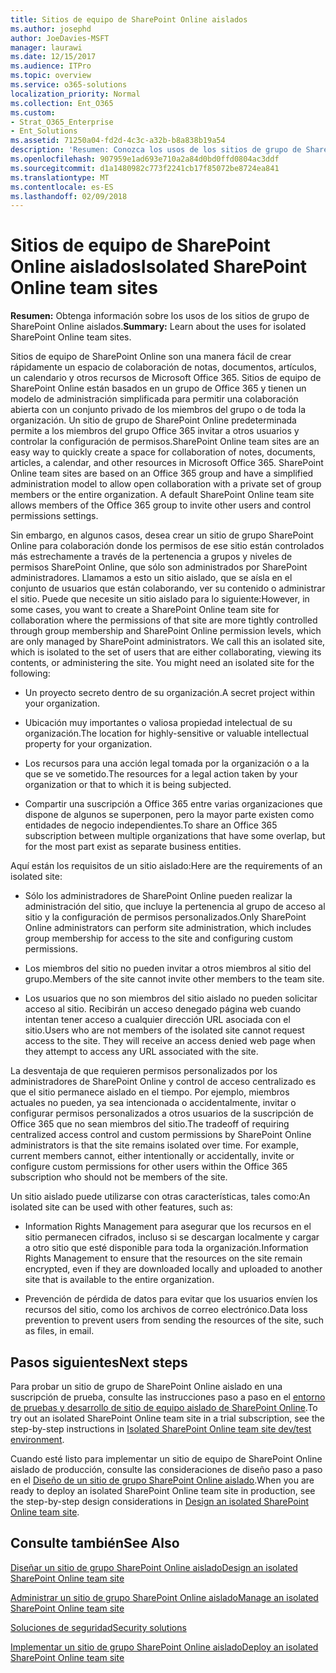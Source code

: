 ```yaml
---
title: Sitios de equipo de SharePoint Online aislados
ms.author: josephd
author: JoeDavies-MSFT
manager: laurawi
ms.date: 12/15/2017
ms.audience: ITPro
ms.topic: overview
ms.service: o365-solutions
localization_priority: Normal
ms.collection: Ent_O365
ms.custom:
- Strat_O365_Enterprise
- Ent_Solutions
ms.assetid: 71250a04-fd2d-4c3c-a32b-b8a838b19a54
description: 'Resumen: Conozca los usos de los sitios de grupo de SharePoint Online aislados.'
ms.openlocfilehash: 907959e1ad693e710a2a84d0bd0ffd0804ac3ddf
ms.sourcegitcommit: d1a1480982c773f2241cb17f85072be8724ea841
ms.translationtype: MT
ms.contentlocale: es-ES
ms.lasthandoff: 02/09/2018
---
```

# <a name="isolated-sharepoint-online-team-sites"></a><span data-ttu-id="a94ea-103">Sitios de equipo de SharePoint Online aislados</span><span class="sxs-lookup"><span data-stu-id="a94ea-103">Isolated SharePoint Online team sites</span></span>

 <span data-ttu-id="a94ea-104">**Resumen:** Obtenga información sobre los usos de los sitios de grupo de SharePoint Online aislados.</span><span class="sxs-lookup"><span data-stu-id="a94ea-104">**Summary:** Learn about the uses for isolated SharePoint Online team sites.</span></span>
  
<span data-ttu-id="a94ea-p101">Sitios de equipo de SharePoint Online son una manera fácil de crear rápidamente un espacio de colaboración de notas, documentos, artículos, un calendario y otros recursos de Microsoft Office 365. Sitios de equipo de SharePoint Online están basados en un grupo de Office 365 y tienen un modelo de administración simplificada para permitir una colaboración abierta con un conjunto privado de los miembros del grupo o de toda la organización. Un sitio de grupo de SharePoint Online predeterminada permite a los miembros del grupo Office 365 invitar a otros usuarios y controlar la configuración de permisos.</span><span class="sxs-lookup"><span data-stu-id="a94ea-p101">SharePoint Online team sites are an easy way to quickly create a space for collaboration of notes, documents, articles, a calendar, and other resources in Microsoft Office 365. SharePoint Online team sites are based on an Office 365 group and have a simplified administration model to allow open collaboration with a private set of group members or the entire organization. A default SharePoint Online team site allows members of the Office 365 group to invite other users and control permissions settings.</span></span>
  
<span data-ttu-id="a94ea-p102">Sin embargo, en algunos casos, desea crear un sitio de grupo SharePoint Online para colaboración donde los permisos de ese sitio están controlados más estrechamente a través de la pertenencia a grupos y niveles de permisos SharePoint Online, que sólo son administrados por SharePoint administradores. Llamamos a esto un sitio aislado, que se aísla en el conjunto de usuarios que están colaborando, ver su contenido o administrar el sitio. Puede que necesite un sitio aislado para lo siguiente:</span><span class="sxs-lookup"><span data-stu-id="a94ea-p102">However, in some cases, you want to create a SharePoint Online team site for collaboration where the permissions of that site are more tightly controlled through group membership and SharePoint Online permission levels, which are only managed by SharePoint administrators. We call this an isolated site, which is isolated to the set of users that are either collaborating, viewing its contents, or administering the site. You might need an isolated site for the following:</span></span>
  
- <span data-ttu-id="a94ea-111">Un proyecto secreto dentro de su organización.</span><span class="sxs-lookup"><span data-stu-id="a94ea-111">A secret project within your organization.</span></span>
    
- <span data-ttu-id="a94ea-112">Ubicación muy importantes o valiosa propiedad intelectual de su organización.</span><span class="sxs-lookup"><span data-stu-id="a94ea-112">The location for highly-sensitive or valuable intellectual property for your organization.</span></span>
    
- <span data-ttu-id="a94ea-113">Los recursos para una acción legal tomada por la organización o a la que se ve sometido.</span><span class="sxs-lookup"><span data-stu-id="a94ea-113">The resources for a legal action taken by your organization or that to which it is being subjected.</span></span>
    
- <span data-ttu-id="a94ea-114">Compartir una suscripción a Office 365 entre varias organizaciones que dispone de algunos se superponen, pero la mayor parte existen como entidades de negocio independientes.</span><span class="sxs-lookup"><span data-stu-id="a94ea-114">To share an Office 365 subscription between multiple organizations that have some overlap, but for the most part exist as separate business entities.</span></span>
    
<span data-ttu-id="a94ea-115">Aquí están los requisitos de un sitio aislado:</span><span class="sxs-lookup"><span data-stu-id="a94ea-115">Here are the requirements of an isolated site:</span></span>
  
- <span data-ttu-id="a94ea-116">Sólo los administradores de SharePoint Online pueden realizar la administración del sitio, que incluye la pertenencia al grupo de acceso al sitio y la configuración de permisos personalizados.</span><span class="sxs-lookup"><span data-stu-id="a94ea-116">Only SharePoint Online administrators can perform site administration, which includes group membership for access to the site and configuring custom permissions.</span></span>
    
- <span data-ttu-id="a94ea-117">Los miembros del sitio no pueden invitar a otros miembros al sitio del grupo.</span><span class="sxs-lookup"><span data-stu-id="a94ea-117">Members of the site cannot invite other members to the team site.</span></span>
    
- <span data-ttu-id="a94ea-p103">Los usuarios que no son miembros del sitio aislado no pueden solicitar acceso al sitio. Recibirán un acceso denegado página web cuando intentan tener acceso a cualquier dirección URL asociada con el sitio.</span><span class="sxs-lookup"><span data-stu-id="a94ea-p103">Users who are not members of the isolated site cannot request access to the site. They will receive an access denied web page when they attempt to access any URL associated with the site.</span></span>
    
<span data-ttu-id="a94ea-p104">La desventaja de que requieren permisos personalizados por los administradores de SharePoint Online y control de acceso centralizado es que el sitio permanece aislado en el tiempo. Por ejemplo, miembros actuales no pueden, ya sea intencionada o accidentalmente, invitar o configurar permisos personalizados a otros usuarios de la suscripción de Office 365 que no sean miembros del sitio.</span><span class="sxs-lookup"><span data-stu-id="a94ea-p104">The tradeoff of requiring centralized access control and custom permissions by SharePoint Online administrators is that the site remains isolated over time. For example, current members cannot, either intentionally or accidentally, invite or configure custom permissions for other users within the Office 365 subscription who should not be members of the site.</span></span>
  
<span data-ttu-id="a94ea-122">Un sitio aislado puede utilizarse con otras características, tales como:</span><span class="sxs-lookup"><span data-stu-id="a94ea-122">An isolated site can be used with other features, such as:</span></span>
  
- <span data-ttu-id="a94ea-123">Information Rights Management para asegurar que los recursos en el sitio permanecen cifrados, incluso si se descargan localmente y cargar a otro sitio que esté disponible para toda la organización.</span><span class="sxs-lookup"><span data-stu-id="a94ea-123">Information Rights Management to ensure that the resources on the site remain encrypted, even if they are downloaded locally and uploaded to another site that is available to the entire organization.</span></span>
    
- <span data-ttu-id="a94ea-124">Prevención de pérdida de datos para evitar que los usuarios envíen los recursos del sitio, como los archivos de correo electrónico.</span><span class="sxs-lookup"><span data-stu-id="a94ea-124">Data loss prevention to prevent users from sending the resources of the site, such as files, in email.</span></span>
    
## <a name="next-steps"></a><span data-ttu-id="a94ea-125">Pasos siguientes</span><span class="sxs-lookup"><span data-stu-id="a94ea-125">Next steps</span></span>

<span data-ttu-id="a94ea-126">Para probar un sitio de grupo de SharePoint Online aislado en una suscripción de prueba, consulte las instrucciones paso a paso en el [entorno de pruebas y desarrollo de sitio de equipo aislado de SharePoint Online](isolated-sharepoint-online-team-site-dev-test-environment.md).</span><span class="sxs-lookup"><span data-stu-id="a94ea-126">To try out an isolated SharePoint Online team site in a trial subscription, see the step-by-step instructions in [Isolated SharePoint Online team site dev/test environment](isolated-sharepoint-online-team-site-dev-test-environment.md).</span></span>
  
<span data-ttu-id="a94ea-127">Cuando esté listo para implementar un sitio de equipo de SharePoint Online aislado de producción, consulte las consideraciones de diseño paso a paso en el [Diseño de un sitio de grupo SharePoint Online aislado](design-an-isolated-sharepoint-online-team-site.md).</span><span class="sxs-lookup"><span data-stu-id="a94ea-127">When you are ready to deploy an isolated SharePoint Online team site in production, see the step-by-step design considerations in [Design an isolated SharePoint Online team site](design-an-isolated-sharepoint-online-team-site.md).</span></span>
  
## <a name="see-also"></a><span data-ttu-id="a94ea-128">Consulte también</span><span class="sxs-lookup"><span data-stu-id="a94ea-128">See Also</span></span>

[<span data-ttu-id="a94ea-129">Diseñar un sitio de grupo SharePoint Online aislado</span><span class="sxs-lookup"><span data-stu-id="a94ea-129">Design an isolated SharePoint Online team site</span></span>](design-an-isolated-sharepoint-online-team-site.md)
  
[<span data-ttu-id="a94ea-130">Administrar un sitio de grupo SharePoint Online aislado</span><span class="sxs-lookup"><span data-stu-id="a94ea-130">Manage an isolated SharePoint Online team site</span></span>](manage-an-isolated-sharepoint-online-team-site.md)
  
[<span data-ttu-id="a94ea-131">Soluciones de seguridad</span><span class="sxs-lookup"><span data-stu-id="a94ea-131">Security solutions</span></span>](security-solutions.md)

[<span data-ttu-id="a94ea-132">Implementar un sitio de grupo SharePoint Online aislado</span><span class="sxs-lookup"><span data-stu-id="a94ea-132">Deploy an isolated SharePoint Online team site</span></span>](deploy-an-isolated-sharepoint-online-team-site.md)


